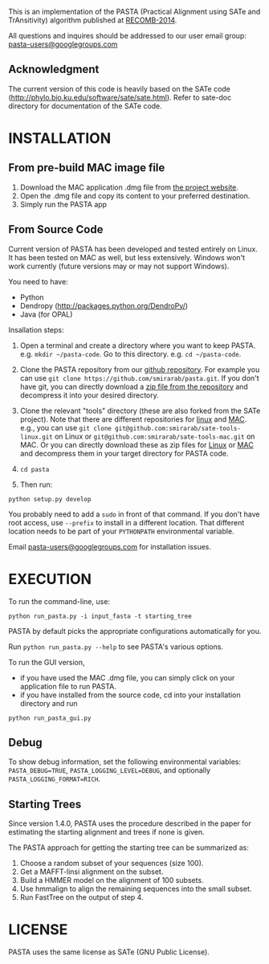 This is an implementation of the PASTA (Practical Alignment using SATe and TrAnsitivity) algorithm published at [RECOMB-2014](http://link.springer.com/chapter/10.1007%2F978-3-319-05269-4_15#). 

All questions and inquires should be addressed to our user email group: pasta-users@googlegroups.com

Acknowledgment 
---
The current version of this code is heavily based on the SATe code (http://phylo.bio.ku.edu/software/sate/sate.html). Refer to sate-doc directory for documentation of the SATe code. 

INSTALLATION
===

From pre-build MAC image file
------
1. Download the MAC application .dmg file from [the project website](http://www.cs.utexas.edu/~phylo/software/pasta/).
2. Open the .dmg file and copy its content to your preferred destination.
3. Simply run the PASTA app

From Source Code
------
Current version of PASTA has been developed and tested entirely on Linux. It has been tested on MAC as well, but less extensively. 
Windows won't work currently (future versions may or may not support Windows). 

You need to have:
- Python 
- Dendropy (http://packages.python.org/DendroPy/)
- Java (for OPAL)

Insallation steps:

1. Open a terminal and create a directory where you want to keep PASTA. e.g. `mkdir ~/pasta-code`. Go to this directory. e.g. `cd ~/pasta-code`.

2. Clone the PASTA repository from our [github repository](https://github.com/smirarab/pasta). For example you can use `git clone https://github.com/smirarab/pasta.git`.
If you don't have git, you can directly download a [zip file from the repository](https://github.com/smirarab/pasta/archive/master.zip) and decompress it into your desired directory. 

3.  Clone the relevant "tools" directory (these are also forked from the SATe project). Note that there are different repositories for [linux](https://github.com/smirarab/sate-tools-linux) and [MAC](https://github.com/smirarab/sate-tools-mac). e.g., you can use `git clone git@github.com:smirarab/sate-tools-linux.git` on Linux or `git@github.com:smirarab/sate-tools-mac.git` on MAC. Or you can directly download these as zip files for [Linux](https://github.com/smirarab/sate-tools-linux/archive/master.zip) or [MAC](https://github.com/smirarab/sate-tools-mac/archive/master.zip) and decompress them in your target directory for PASTA code.

4. `cd pasta`

5. Then run:

`
  python setup.py develop 
`

You probably need to add a `sudo` in front of that command. If you don't have root access, use `--prefix` to install in a different location.
That different location needs to be part of your `PYTHONPATH` environmental variable. 

Email pasta-users@googlegroups.com for installation issues. 


EXECUTION
====
To run the command-line, use:

```
python run_pasta.py -i input_fasta -t starting_tree 
```

PASTA by default picks the appropriate configurations automatically for you. 

Run `python run_pasta.py --help` to see PASTA's various options. 

To run the GUI version, 
* if you have used the MAC .dmg file, you can simply click on your application file to run PASTA. 
* if you have installed from the source code, cd into your installation directory and run 
```
python run_pasta_gui.py
```

Debug
-------
To show debug information, set the following environmental variables: `PASTA_DEBUG=TRUE`, `PASTA_LOGGING_LEVEL=DEBUG`, and optionally `PASTA_LOGGING_FORMAT=RICH`.


Starting Trees
-------
Since version 1.4.0, PASTA uses the procedure described in the paper for estimating the starting alignment and trees if none is given. 

The PASTA approach for getting the starting tree can be summarized as:
1. Choose a random subset of your sequences (size 100).
2. Get a MAFFT-linsi alignment on the subset.
3. Build a HMMER model on the alignment of 100 subsets.
4. Use hmmalign to align the remaining sequences into the small subset. 
5. Run FastTree on the output of step 4.


LICENSE
===
PASTA uses the same license as SATe (GNU Public License).
